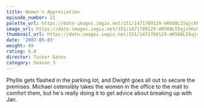 ```yaml
---
title: Women's Appreciation
episode_number: 21
palette_url: https://dato-images.imgix.net/151/1471789129-mR568L55qjchHzGKoyoWPfpJRmk.jpg?ixlib=rb-1.1.0&ch=DPR%2CWidth&auto=enhance&palette=json
image_url: https://dato-images.imgix.net/151/1471789129-mR568L55qjchHzGKoyoWPfpJRmk.jpg?ixlib=rb-1.1.0&ch=DPR%2CWidth&auto=compress%2Cformat&w=500
thumbnail_url: https://dato-images.imgix.net/151/1471789129-mR568L55qjchHzGKoyoWPfpJRmk.jpg?ixlib=rb-1.1.0&ch=DPR%2CWidth&auto=enhance&w=500&h=280&fit=crop&fm=jpg
date: '2007-05-03'
weight: 49
rating: 8.8
director: Tucker Gates
category: Season 3
---
```


Phyllis gets flashed in the parking lot, and Dwight goes all out to secure the premises. Michael ostensibly takes the women in the office to the mall to comfort them, but he's really doing it to get advice about breaking up with Jan.